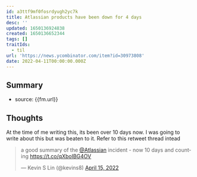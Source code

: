 ```yaml
---
id: a3ttf9mf0fosrdyugh2yc7k
title: Atlassian products have been down for 4 days
desc: ''
updated: 1650136924838
created: 1650136652344
tags: []
traitIds:
  - til
url: 'https://news.ycombinator.com/item?id=30973808'
date: 2022-04-11T00:00:00.000Z
---
```


## Summary
- source: {{fm.url}}

## Thoughts

At the time of me writing this, its been over 10 days now. I was going to write about this but was beaten to it. Refer to this retweet thread intead

<blockquote class="twitter-tweet"><p lang="en" dir="ltr">a good summary of the <a href="https://twitter.com/Atlassian?ref_src=twsrc%5Etfw">@Atlassian</a> incident - now 10 days and counting <a href="https://t.co/qXboIBG4OV">https://t.co/qXboIBG4OV</a></p>&mdash; Kevin S Lin (@kevins8) <a href="https://twitter.com/kevins8/status/1514967951127896067?ref_src=twsrc%5Etfw">April 15, 2022</a></blockquote> <script async src="https://platform.twitter.com/widgets.js" charset="utf-8"></script> 
